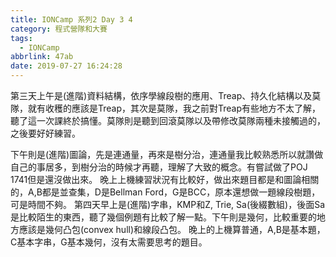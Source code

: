 ```yaml
---
title: IONCamp 系列2 Day 3 4
category: 程式營隊和大賽
tags:
  - IONCamp
abbrlink: 47ab
date: 2019-07-27 16:24:28
---
```

第三天上午是(進階)資料結構，依序學線段樹的應用、Treap、持久化結構以及莫隊，就有收穫的應該是Treap，其次是莫隊，我之前對Treap有些地方不太了解，聽了這一次課終於搞懂。莫隊則是聽到回滾莫隊以及帶修改莫隊兩種未接觸過的，之後要好好練習。
<!-- more -->
下午則是(進階)圖論，先是連通量，再來是樹分治，連通量我比較熟悉所以就讚做自己的事居多，到樹分治的時候才再聽，理解了大致的概念。有嘗試做了POJ 1741但是還沒做出來。
晚上上機練習狀況有比較好，做出來題目都是和圖論相關的，A,B都是並查集，D是Bellman Ford，G是BCC，原本還想做一題線段樹題，可是時間不夠。
第四天早上是(進階)字串，KMP和Z, Trie, Sa(後綴數組)，後面Sa是比較陌生的東西，聽了幾個例題有比較了解一點。下午則是幾何，比較重要的地方應該是幾何凸包(convex hull)和線段凸包。
晚上的上機算普通，A,B是基本題，C基本字串，G基本幾何，沒有太需要思考的題目。